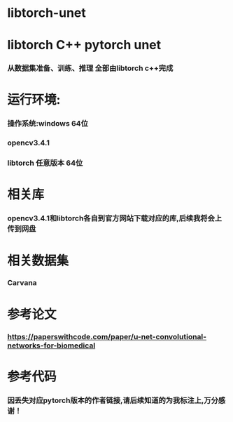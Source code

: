 # libtorch-unet
# libtorch C++ pytorch unet
### 从数据集准备、训练、推理 全部由libtorch c++完成
# 运行环境:
### 操作系统:windows 64位
### opencv3.4.1
### libtorch 任意版本 64位
# 相关库
### opencv3.4.1和libtorch各自到官方网站下载对应的库,后续我将会上传到网盘
# 相关数据集
### Carvana
# 参考论文
### https://paperswithcode.com/paper/u-net-convolutional-networks-for-biomedical
# 参考代码
### 因丢失对应pytorch版本的作者链接,请后续知道的为我标注上,万分感谢！

